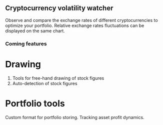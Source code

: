 ## Cryptocurrency volatility watcher
Observe and compare the exchange rates of different cryptocurrencies to optimize your portfolio.
Relative exchange rates fluctuations can be displayed on the same chart.

### Coming features
# Drawing
1. Tools for free-hand drawing of stock figures
2. Auto-detection of stock figures

# Portfolio tools
Custom format for portfolio storing.
Tracking asset profit dynamics.